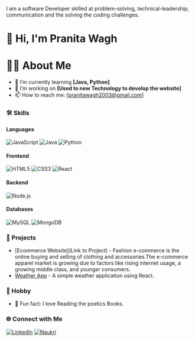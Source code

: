 I am a software Developer skilled at problem-solving, technical-leadership, communication and the solving the coding challenges.

# 👋 Hi, I'm Pranita Wagh

# 👨‍💻 About Me
- 🌱 I’m currently learning **[Java, Python]**
- 🔭 I’m working on **[Used to new Technology to develop the website]**
- 📫 How to reach me: [pranitawagh2003@gmail.com]
  
### 🛠️ Skills

#### Languages
![JavaScript](https://img.icons8.com/color/48/000000/javascript.png)
![Java](https://img.icons8.com/color/48/000000/java-coffee-cup-logo.png)
![Python](https://img.icons8.com/color/48/000000/python.png)

#### Frontend
![HTML5](https://img.icons8.com/color/48/000000/html-5--v1.png)
![CSS3](https://img.icons8.com/color/48/000000/css3.png)
![React](https://img.icons8.com/color/48/000000/react-native.png)

#### Backend
![Node.js](https://img.icons8.com/color/48/000000/nodejs.png)

#### Databases
![MySQL](https://img.icons8.com/color/48/000000/mysql-logo.png)
![MongoDB](https://img.icons8.com/color/48/000000/mongodb.png)


### 🚀 Projects
- [Ecommerce Website](Link to Project) - Fashion e-commerce is the online buying and selling of clothing and accessories.The e-commerce apparel market is growing due to factors like rising internet usage, a growing middle class, and younger consumers.
- [Weather App](https://github.com/YourUsername/weather-app) - A simple weather application using React.


### 🎨 Hobby 
- 🌟 Fun fact: I love Reading the poetics Books.

### 🌐 Connect with Me
[![LinkedIn](https://img.shields.io/badge/LinkedIn-%230077B5.svg?style=for-the-badge&logo=linkedin&logoColor=white)](https://www.linkedin.com/in/pranita-wagh-273a5b225/)
[![Naukri](https://img.shields.io/badge/Naukri-%2300A3E4.svg?style=for-the-badge&logo=naukri&logoColor=white)](https://www.naukri.com/mnjuser/profil)



